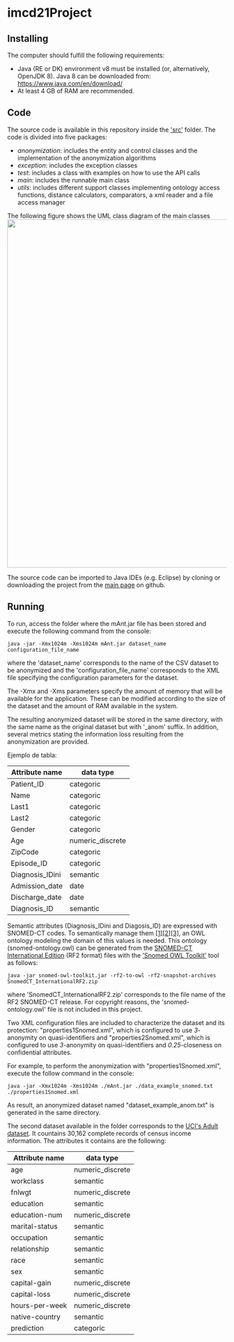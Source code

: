 # imcd21Project



## Installing
The computer should fulfill the following requirements:
* Java (RE or DK) environment v8 must be installed (or, alternatively, OpenJDK 8). Java 8 can be downloaded from: https://www.java.com/en/download/
* At least 4 GB of RAM are recommended.

## Code
The source code is available in this repository inside the ['src'](https://github.com/CrisesUrv/microaggregation-based_anonymization_tool/tree/master/data_anonymization_tool/src/cat/urv) folder. The code is divided into five packages:
* *anonymization*: includes the entity and control classes and the implementation of the anonymization algorithms
* *exception*: includes the exception classes
* *test*: includes a class with examples on how to use the API calls
* *main*: includes the runnable main class
* *utils*: includes different support classes implementing ontology access functions, distance calculators, comparators, a xml reader and a file access manager

The following figure shows the UML class diagram of the main classes
<img src="img/anonymization.jpg" width="800" />

The source code can be imported to Java IDEs (e.g. Eclipse) by cloning or downloading the project from the [main page](https://github.com/CrisesUrv/microaggregation-based_anonymization_tool) on github.

## Running
To run, access the folder where the mAnt.jar file has been stored and execute the following command from the console:
```
java -jar -Xmx1024m -Xms1024m mAnt.jar dataset_name configuration_file_name
```
where the 'dataset_name' corresponds to the name of the CSV dataset to be anonymized and the 'configuration_file_name' corresponds to the XML file specifying the configuration parameters for the dataset.

The -Xmx and -Xms parameters specify the amount of memory that will be available for the application. These can be modified according to the size of the dataset and the amount of RAM available in the system.

The resulting anonymized dataset will be stored in the same directory, with the same name as the original dataset but with '\_anom' suffix. In addition, several metrics stating the information loss resulting from the anonymization are provided.

Ejemplo de tabla:

| Attribute name  | data type        |
| --------------- | ---------------- |
| Patient_ID      | categoric        |
| Name            | categoric        |
| Last1           | categoric        |
| Last2           | categoric        |
| Gender          | categoric        |
| Age             | numeric_discrete |
| ZipCode         | categoric        |
| Episode_ID      | categoric        |
| Diagnosis_IDini | semantic         |
| Admission_date  | date             |
| Discharge_date  | date             |
| Diagnosis_ID    | semantic         |

Semantic attributes (Diagnosis_IDini and Diagosis_ID) are expressed with SNOMED-CT codes. To semantically manage them [[1][2][3]](#Resources), an OWL ontology modeling the domain of this values is needed. This ontology (snomed-ontology.owl) can be generated from the [SNOMED-CT International Edition](https://www.nlm.nih.gov/healthit/snomedct/international.html) (RF2 format) files with the ['Snomed OWL Toolkit'](https://github.com/IHTSDO/snomed-owl-toolkit) tool as follows:

```
java -jar snomed-owl-toolkit.jar -rf2-to-owl -rf2-snapshot-archives SnomedCT_InternationalRF2.zip
```   

where 'SnomedCT_InternationalRF2.zip' corresponds to the file name of the RF2 SNOMED-CT release.
For copyright reasons, the 'snomed-ontology.owl' file is not included in this project.

Two XML configuration files are included to characterize the dataset and its protection: "properties1Snomed.xml", which is configured to use *3*-anonymity on quasi-identifiers and "properties2Snomed.xml", which is configured to use *3*-anonymity on quasi-identifiers and *0.25*-closeness on confidential attributes.

For example, to perform the anonymization with "properties1Snomed.xml", execute the follow command in the console:

```
java -jar -Xmx1024m -Xms1024m ./mAnt.jar ./data_example_snomed.txt ./properties1Snomed.xml
```
As result, an anonymized dataset named "dataset_example_anom.txt" is generated in the same directory.

The second dataset available in the folder corresponds to the [UCI's Adult dataset](https://archive.ics.uci.edu/ml/datasets/Adult). It countains 30,162 complete records of census income information. The attributes it contains are the following:

| Attribute name | data type        |
| -------------- | ---------------- |
| age            | numeric_discrete |
| workclass      | semantic         |
| fnlwgt         | numeric_discrete |
| education      | semantic         |
| education-num  | numeric_discrete |
| marital-status | semantic         |
| occupation     | semantic         |
| relationship   | semantic         |
| race           | semantic         |
| sex            | semantic         |
| capital-gain   | numeric_discrete |
| capital-loss   | numeric_discrete |
| hours-per-week | numeric_discrete |
| native-country | semantic         |
| prediction     | categoric        |
